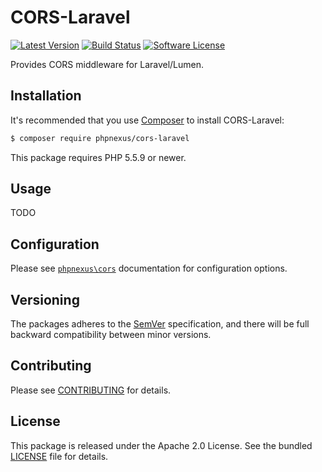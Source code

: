 # CORS-Laravel

[![Latest Version](http://img.shields.io/packagist/v/phpnexus/cors-laravel.svg?style=flat-square)](https://github.com/phpnexus/cors-laravel/releases)
[![Build Status](https://img.shields.io/travis/phpnexus/cors-laravel/master.svg?style=flat-square)](https://travis-ci.org/phpnexus/cors-laravel)
[![Software License](https://img.shields.io/badge/license-Apache_2.0-brightgreen.svg?style=flat-square)](LICENSE.md)

Provides CORS middleware for Laravel/Lumen.

## Installation

It's recommended that you use [Composer](https://getcomposer.org/) to install CORS-Laravel:

```bash
$ composer require phpnexus/cors-laravel
```

This package requires PHP 5.5.9 or newer.

## Usage

TODO

## Configuration

Please see [`phpnexus\cors`](https://github.com/phpnexus/cors) documentation for configuration options.

## Versioning

The packages adheres to the [SemVer](http://semver.org/) specification, and there will be full backward compatibility between minor versions.

## Contributing

Please see [CONTRIBUTING](CONTRIBUTING.md) for details.

## License

This package is released under the Apache 2.0 License. See the bundled [LICENSE](https://github.com/phpnexus/cors/blob/master/LICENSE) file for details.

